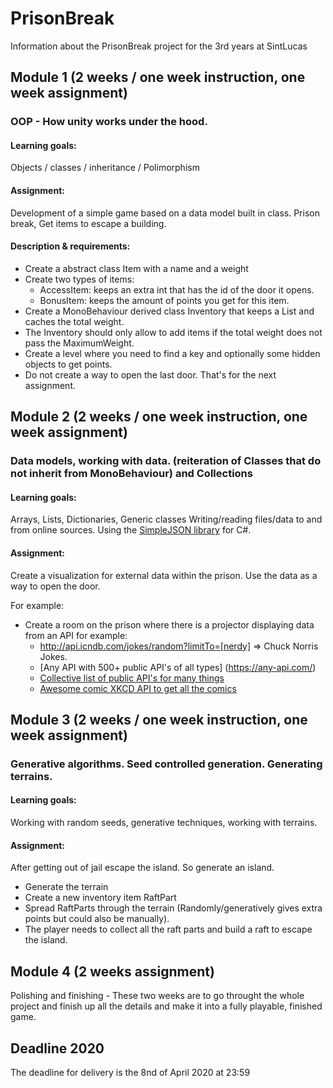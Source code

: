 # PrisonBreak
Information about the PrisonBreak project for the 3rd years at SintLucas

## Module 1 (2 weeks / one week instruction, one week assignment)
### OOP - How unity works under the hood.

#### Learning goals:
Objects / classes / inheritance / Polimorphism

#### Assignment:
Development of a simple game based on a data model built in class.
Prison break, Get items to escape a building.

#### Description & requirements:
* Create a abstract class Item with a name and a weight
* Create two types of items:
  * AccessItem: keeps an extra int that has the id of the door it opens.
  * BonusItem: keeps the amount of points you get for this item.
* Create a MonoBehaviour derived class Inventory that keeps a List<Item> and caches the total weight.
* The Inventory should only allow to add items if the total weight does not pass the MaximumWeight.
* Create a level where you need to find a key and optionally some hidden objects to get points.
* Do not create a way to open the last door. That's for the next assignment.

## Module 2  (2 weeks / one week instruction, one week assignment)
### Data models, working with data. (reiteration of Classes that do not inherit from MonoBehaviour) and Collections

#### Learning goals:
Arrays, Lists, Dictionaries, Generic classes
Writing/reading files/data to and from online sources.
Using the [SimpleJSON library](http://wiki.unity3d.com/index.php/SimpleJSON) for C#.

#### Assignment:
Create a visualization for external data within the prison. Use the data as a way to open the door.

For example:
* Create a room on the prison where there is a projector displaying data from an API for example:
  * http://api.icndb.com/jokes/random?limitTo=[nerdy] => Chuck Norris Jokes.
  * [Any API with 500+ public API's of all types] (https://any-api.com/)
  * [Collective list of public API's for many things](https://github.com/toddmotto/public-apis)
  * [Awesome comic XKCD API to get all the comics](https://xkcd.com/json.html)

## Module 3  (2 weeks / one week instruction, one week assignment)
### Generative algorithms. Seed controlled generation. Generating terrains.

#### Learning goals:
Working with random seeds, generative techniques, working with terrains.

#### Assignment:
After getting out of jail escape the island. So generate an island.
* Generate the terrain
* Create a new inventory item RaftPart
* Spread RaftParts through the terrain (Randomly/generatively gives extra points but could also be manually).
* The player needs to collect all the raft parts and build a raft to escape the island.

## Module 4 (2 weeks assignment)

Polishing and finishing - These two weeks are to go throught the whole project and finish up all the details and make it into a fully playable, finished game.

## Deadline 2020
The deadline for delivery is the 8nd of April 2020 at 23:59

